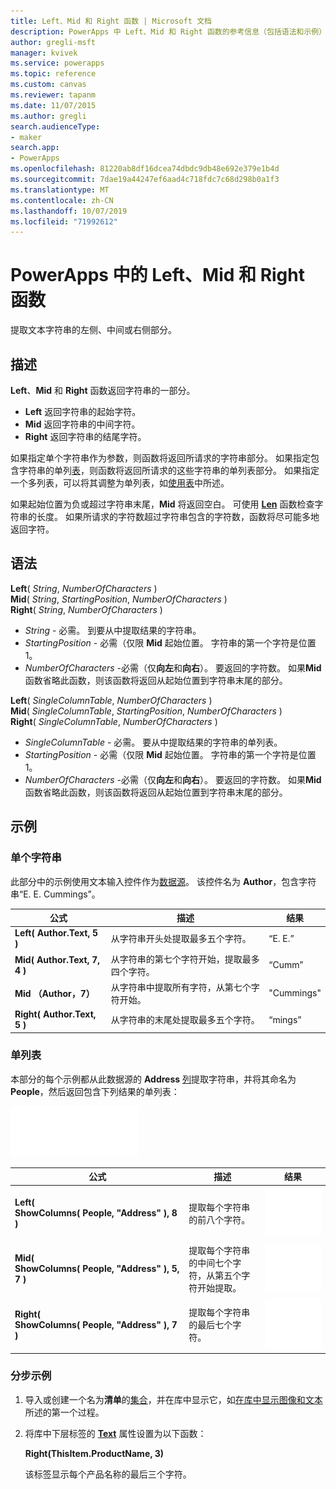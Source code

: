```yaml
---
title: Left、Mid 和 Right 函数 | Microsoft 文档
description: PowerApps 中 Left、Mid 和 Right 函数的参考信息（包括语法和示例）
author: gregli-msft
manager: kvivek
ms.service: powerapps
ms.topic: reference
ms.custom: canvas
ms.reviewer: tapanm
ms.date: 11/07/2015
ms.author: gregli
search.audienceType:
- maker
search.app:
- PowerApps
ms.openlocfilehash: 81220ab8df16dcea74dbdc9db48e692e379e1b4d
ms.sourcegitcommit: 7dae19a44247ef6aad4c718fdc7c68d298b0a1f3
ms.translationtype: MT
ms.contentlocale: zh-CN
ms.lasthandoff: 10/07/2019
ms.locfileid: "71992612"
---
```

# <a name="left-mid-and-right-functions-in-powerapps"></a>PowerApps 中的 Left、Mid 和 Right 函数
提取文本字符串的左侧、中间或右侧部分。

## <a name="description"></a>描述
**Left**、**Mid** 和 **Right** 函数返回字符串的一部分。

* **Left** 返回字符串的起始字符。
* **Mid** 返回字符串的中间字符。
* **Right** 返回字符串的结尾字符。

如果指定单个字符串作为参数，则函数将返回所请求的字符串部分。 如果指定包含字符串的单列[表](../working-with-tables.md)，则函数将返回所请求的这些字符串的单列表部分。 如果指定一个多列表，可以将其调整为单列表，如[使用表](../working-with-tables.md)中所述。

如果起始位置为负或超过字符串末尾，**Mid** 将返回空白。  可使用 **[Len](function-len.md)** 函数检查字符串的长度。 如果所请求的字符数超过字符串包含的字符数，函数将尽可能多地返回字符。

## <a name="syntax"></a>语法
**Left**( *String*, *NumberOfCharacters* )<br>**Mid**( *String*, *StartingPosition*, *NumberOfCharacters* )<br>**Right**( *String*, *NumberOfCharacters* )

* *String* - 必需。 到要从中提取结果的字符串。
* *StartingPosition* - 必需（仅限 **Mid**  起始位置。  字符串的第一个字符是位置 1。
* *NumberOfCharacters* -必需（仅**向左**和**向右**）。  要返回的字符数。  如果**Mid**函数省略此函数，则该函数将返回从起始位置到字符串末尾的部分。

**Left**( *SingleColumnTable*, *NumberOfCharacters* )<br>**Mid**( *SingleColumnTable*, *StartingPosition*, *NumberOfCharacters* )<br>**Right**( *SingleColumnTable*, *NumberOfCharacters* )

* *SingleColumnTable* - 必需。 要从中提取结果的字符串的单列表。
* *StartingPosition* - 必需（仅限 **Mid**  起始位置。  字符串的第一个字符是位置 1。
* *NumberOfCharacters* -必需（仅**向左**和**向右**）。  要返回的字符数。  如果**Mid**函数省略此函数，则该函数将返回从起始位置到字符串末尾的部分。

## <a name="examples"></a>示例
### <a name="single-string"></a>单个字符串
此部分中的示例使用文本输入控件作为[数据源](../working-with-data-sources.md)。 该控件名为 **Author**，包含字符串“E. E. Cummings”。

| 公式 | 描述 | 结果 |
| --- | --- | --- |
| **Left( Author.Text, 5 )** |从字符串开头处提取最多五个字符。 |“E. E.” |
| **Mid( Author.Text, 7, 4 )** |从字符串的第七个字符开始，提取最多四个字符。 |“Cumm” |
| **Mid （Author，7）** |从字符串中提取所有字符，从第七个字符开始。 |"Cummings" |
| **Right( Author.Text, 5 )** |从字符串的末尾处提取最多五个字符。 |“mings” |

### <a name="single-column-table"></a>单列表
本部分的每个示例都从此数据源的 **Address** [列](../working-with-tables.md#columns)提取字符串，并将其命名为 **People**，然后返回包含下列结果的单列表：

![](media/function-left-mid-right/people-table.png)

| 公式 | 描述 | 结果 |
| --- | --- | --- |
| **Left( ShowColumns(&nbsp;People,&nbsp;"Address"&nbsp;), 8 )** |提取每个字符串的前八个字符。 |<style> img { max-width: none } </style> ![](media/function-left-mid-right/people-table-left.png) |
| **Mid( ShowColumns(&nbsp;People,&nbsp;"Address"&nbsp;), 5, 7 )** |提取每个字符串的中间七个字符，从第五个字符开始提取。 |![](media/function-left-mid-right/people-table-mid.png) |
| **Right( ShowColumns(&nbsp;People,&nbsp;"Address"&nbsp;), 7 )** |提取每个字符串的最后七个字符。 |![](media/function-left-mid-right/people-table-right.png) |

### <a name="step-by-step-example"></a>分步示例
1. 导入或创建一个名为**清单**的[集合](../working-with-data-sources.md#collections)，并在库中显示它，如[在库中显示图像和文本 ](../show-images-text-gallery-sort-filter.md)所述的第一个过程。
2. 将库中下层标签的 **[Text](../controls/properties-core.md)** 属性设置为以下函数：
   
    **Right(ThisItem.ProductName, 3)**
   
    该标签显示每个产品名称的最后三个字符。

